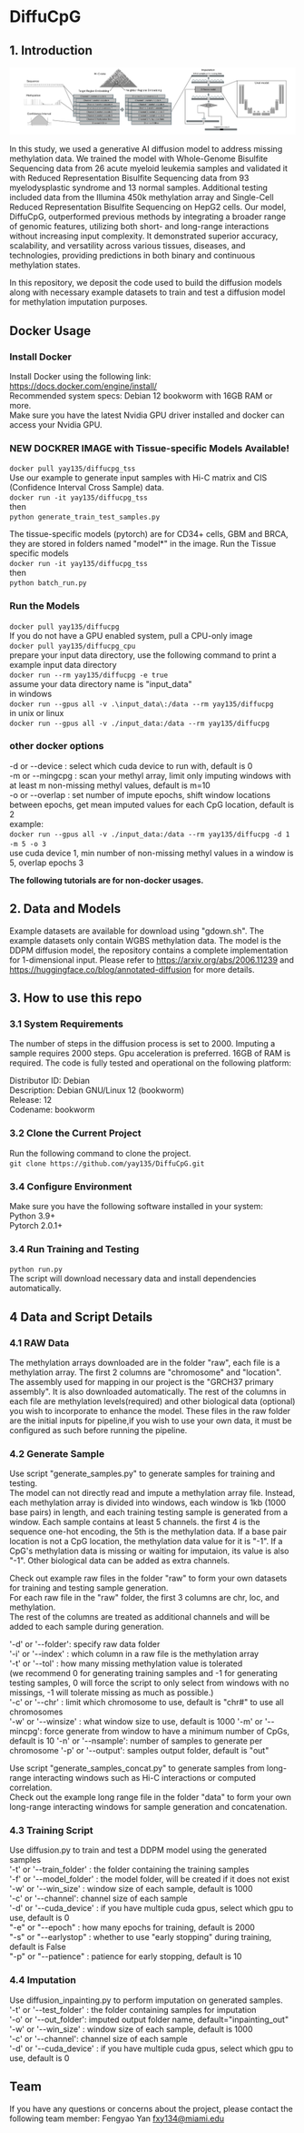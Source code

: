 # DiffuCpG
## 1. Introduction

![Arch figure](https://github.com/yay135/DiffuCpG/blob/main/methylation_imputation_arch.jpg?raw=true)

In this study, we used a generative AI diffusion model to address missing methylation data. We trained the model with Whole-Genome Bisulfite Sequencing data from 26 acute myeloid leukemia samples and validated it with Reduced Representation Bisulfite Sequencing data from 93 myelodysplastic syndrome and 13 normal samples. Additional testing included data from the Illumina 450k methylation array and Single-Cell Reduced Representation Bisulfite Sequencing on HepG2 cells. Our model, DiffuCpG, outperformed previous methods by integrating a broader range of genomic features, utilizing both short- and long-range interactions without increasing input complexity. It demonstrated superior accuracy, scalability, and versatility across various tissues, diseases, and technologies, providing predictions in both binary and continuous methylation states.

In this repository, we deposit the code used to build the diffusion models along with necessary example datasets to train and test a diffusion model for methylation imputation purposes.

## Docker Usage
### Install Docker
Install Docker using the following link:  
https://docs.docker.com/engine/install/  
Recommended system specs: Debian 12 bookworm with 16GB RAM or more.  
Make sure you have the latest Nvidia GPU driver installed and docker can access your Nvidia GPU. 
### NEW DOCKRER IMAGE with Tissue-specific Models Available!
``docker pull yay135/diffucpg_tss``  
Use our example to generate input samples with Hi-C matrix and CIS (Confidence Interval Cross Sample) data.  
``docker run -it yay135/diffucpg_tss``   
then  
``python generate_train_test_samples.py``  

The tissue-specific models (pytorch) are for CD34+ cells, GBM and BRCA, they are stored in folders named "model*" in the image. Run the Tissue specific models  
``docker run -it yay135/diffucpg_tss``  
then  
``python batch_run.py``  

### Run the Models  
``docker pull yay135/diffucpg``   
If you do not have a GPU enabled system, pull a CPU-only image   
``docker pull yay135/diffucpg_cpu``   
prepare your input data directory, use the following command to print a example input data directory   
``docker run --rm yay135/diffucpg -e true``   
assume your data directory name is "input_data"   
in windows   
``docker run --gpus all -v .\input_data\:/data --rm yay135/diffucpg``  
in unix or linux   
``docker run --gpus all -v ./input_data:/data --rm yay135/diffucpg``  

### other docker options
-d or --device : select which cuda device to run with, default is 0      
-m or --mingcpg : scan your methyl array, limit only imputing windows with at least m non-missing methyl values, default is m=10   
-o or --overlap : set number of impute epochs, shift window locations between epochs, get mean imputed values for each CpG location, default is 2   
example:   
``docker run --gpus all -v ./input_data:/data --rm yay135/diffucpg -d 1 -m 5 -o 3``   
use cuda device 1, min number of non-missing methyl values in a window is 5, overlap epochs 3

**The following tutorials are for non-docker usages.**

## 2. Data and Models
Example datasets are available for download using "gdown.sh". The example datasets only contain WGBS methylation data. The model is the DDPM diffusion model, the repository contains a complete implementation for 1-dimensional input. Please refer to https://arxiv.org/abs/2006.11239  and https://huggingface.co/blog/annotated-diffusion for more details.   
## 3. How to use this repo
### 3.1 System Requirements
The number of steps in the diffusion process is set to 2000. Imputing a sample requires 2000 steps. Gpu acceleration is preferred. 16GB of RAM is required. The code is fully tested and operational on the following platform:   

Distributor ID: Debian   
Description:    Debian GNU/Linux 12 (bookworm)   
Release:        12   
Codename:       bookworm   

### 3.2 Clone the Current Project
Run the following command to clone the project.  
``git clone https://github.com/yay135/DiffuCpG.git``  
### 3.4 Configure Environment
Make sure you have the following software installed in your system:   
Python 3.9+   
Pytorch 2.0.1+ 
### 3.4 Run Training and Testing
``python run.py``   
The script will download necessary data and install dependencies automatically.   

## 4 Data and Script Details
### 4.1 RAW Data
The methylation arrays downloaded are in the folder "raw", each file is a methylation array. The first 2 columns are "chromosome" and "location". The assembly used for mapping in our project is the "GRCH37 primary assembly". It is also downloaded automatically. The rest of the columns in each file are methylation levels(required) and other biological data (optional) you wish to incorporate to enhance the model. These files in the raw folder are the initial inputs for pipeline,if you wish to use your own data, it must be configured as such before running the pipeline. 

### 4.2 Generate Sample
Use script "generate_samples.py" to generate samples for training and testing.   
The model can not directly read and impute a methylation array file. Instead, each methylation array is divided into windows, each window is 1kb (1000 base pairs) in length, and each training testing sample is generated from a window. Each sample contains at least 5 channels. the first 4 is the sequence one-hot encoding, the 5th is the methylation data. If a base pair location is not a CpG location, the methylation data value for it is "-1". If a CpG's methylation data is missing or waiting for imputaion, its value is also "-1". Other biological data can be added as extra channels.   

Check out example raw files in the folder "raw" to form your own datasets for training and testing sample generation.   
For each raw file in the "raw" folder, the first 3 columns are chr, loc, and methylation.   
The rest of the columns are treated as additional channels and will be added to each sample during generation.   

'-d' or '--folder': specify raw data folder   
'-i' or '--index' : which column in a raw file is the methylation array   
'-t' or '--tol' : how many missing methylation value is tolerated   
(we recommend 0 for generating training samples and -1 for generating testing samples, 0 will force the script to only select from windows with no missings, -1 will tolerate missing as much as possible.)     
'-c' or '--chr' : limit which chromosome to use, default is "chr#" to use all chromosomes   
'-w' or '--winsize' : what window size to use, default is 1000 
'-m' or '--mincpg': force generate from window to have a minimum number of CpGs, default is 10
'-n' or '--nsample': number of samples to generate per chromosome
'-p' or '--output': samples output folder, default is "out"

Use script "generate_samples_concat.py" to generate samples from long-range interacting windows such as Hi-C interactions or computed correlation.   
Check out the example long range file in the folder "data" to form your own long-range interacting windows for sample generation and concatenation.   

### 4.3 Training Script
Use diffusion.py to train and test a DDPM model using the generated samples  
'-t' or '--train_folder' : the folder containing the training samples   
'-f' or '--model_folder' : the model folder, will be created if it does not exist      
'-w' or '--win_size' : window size of each sample, default is 1000   
'-c' or '--channel': channel size of each sample   
'-d' or '--cuda_device' : if you have multiple cuda gpus, select which gpu to use, default is 0   
"-e" or "--epoch" : how many epochs for training, default is 2000   
"-s" or "--earlystop" : whether to use "early stopping" during training, default is False   
"-p" or "--patience" : patience for early stopping, default is 10   

### 4.4 Imputation 
Use diffusion_inpainting.py to perform imputation on generated samples.   
'-t' or '--test_folder' : the folder containing samples for imputation   
'-o' or '--out_folder': imputed output folder name, default="inpainting_out"   
'-w' or '--win_size' : window size of each sample, default is 1000   
'-c' or '--channel': channel size of each sample   
'-d' or '--cuda_device' : if you have multiple cuda gpus, select which gpu to use, default is 0   
 
## Team
If you have any questions or concerns about the project, please contact the following team member:
Fengyao Yan fxy134@miami.edu 
